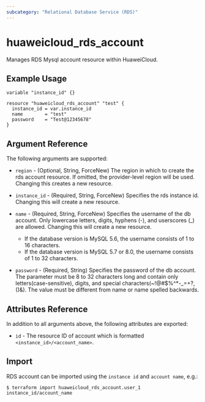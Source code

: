 ```yaml
---
subcategory: "Relational Database Service (RDS)"
---
```


# huaweicloud_rds_account

Manages RDS Mysql account resource within HuaweiCloud.

## Example Usage

```hcl
variable "instance_id" {}

resource "huaweicloud_rds_account" "test" {
  instance_id = var.instance_id
  name        = "test"
  password    = "Test@12345678"
}
```

## Argument Reference

The following arguments are supported:

* `region` - (Optional, String, ForceNew) The region in which to create the rds account resource. If omitted, the
  provider-level region will be used. Changing this creates a new resource.

* `instance_id` - (Required, String, ForceNew) Specifies the rds instance id. Changing this will create a new resource.

* `name` - (Required, String, ForceNew) Specifies the username of the db account. Only lowercase letters, digits,
  hyphens (-), and userscores (_) are allowed. Changing this will create a new resource.
  + If the database version is MySQL 5.6, the username consists of 1 to 16 characters.
  + If the database version is MySQL 5.7 or 8.0, the username consists of 1 to 32 characters.

* `password` - (Required, String) Specifies the password of the db account. The parameter must be 8 to 32 characters
  long and contain only letters(case-sensitive), digits, and special characters(~!@#$%^*-_=+?,()&). The value must be
  different from name or name spelled backwards.

## Attributes Reference

In addition to all arguments above, the following attributes are exported:

* `id` - The resource ID of account which is formatted `<instance_id>/<account_name>`.

## Import

RDS account can be imported using the `instance id` and `account name`, e.g.:

```
$ terraform import huaweicloud_rds_account.user_1 instance_id/account_name
```
